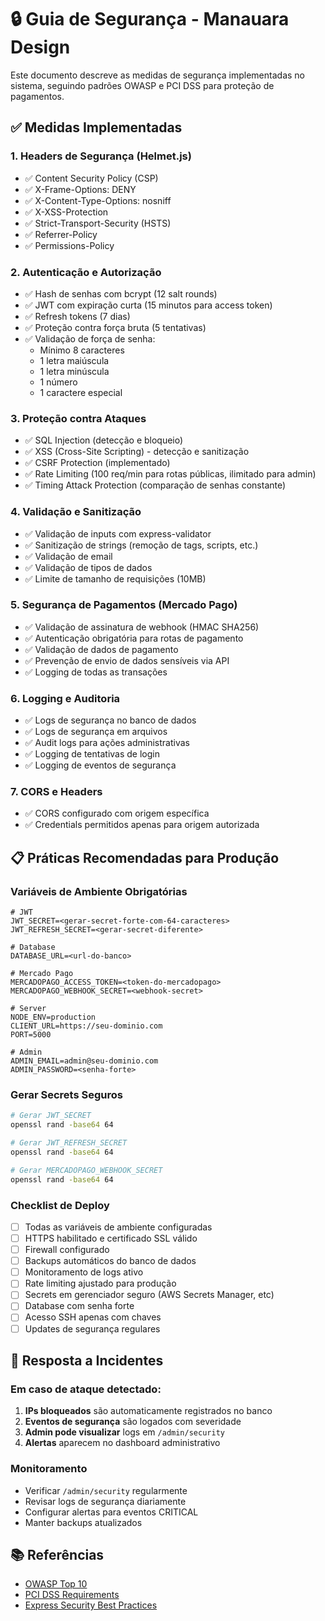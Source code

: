 # 🔒 Guia de Segurança - Manauara Design

Este documento descreve as medidas de segurança implementadas no sistema, seguindo padrões OWASP e PCI DSS para proteção de pagamentos.

## ✅ Medidas Implementadas

### 1. **Headers de Segurança (Helmet.js)**
- ✅ Content Security Policy (CSP)
- ✅ X-Frame-Options: DENY
- ✅ X-Content-Type-Options: nosniff
- ✅ X-XSS-Protection
- ✅ Strict-Transport-Security (HSTS)
- ✅ Referrer-Policy
- ✅ Permissions-Policy

### 2. **Autenticação e Autorização**
- ✅ Hash de senhas com bcrypt (12 salt rounds)
- ✅ JWT com expiração curta (15 minutos para access token)
- ✅ Refresh tokens (7 dias)
- ✅ Proteção contra força bruta (5 tentativas)
- ✅ Validação de força de senha:
  - Mínimo 8 caracteres
  - 1 letra maiúscula
  - 1 letra minúscula
  - 1 número
  - 1 caractere especial

### 3. **Proteção contra Ataques**
- ✅ SQL Injection (detecção e bloqueio)
- ✅ XSS (Cross-Site Scripting) - detecção e sanitização
- ✅ CSRF Protection (implementado)
- ✅ Rate Limiting (100 req/min para rotas públicas, ilimitado para admin)
- ✅ Timing Attack Protection (comparação de senhas constante)

### 4. **Validação e Sanitização**
- ✅ Validação de inputs com express-validator
- ✅ Sanitização de strings (remoção de tags, scripts, etc.)
- ✅ Validação de email
- ✅ Validação de tipos de dados
- ✅ Limite de tamanho de requisições (10MB)

### 5. **Segurança de Pagamentos (Mercado Pago)**
- ✅ Validação de assinatura de webhook (HMAC SHA256)
- ✅ Autenticação obrigatória para rotas de pagamento
- ✅ Validação de dados de pagamento
- ✅ Prevenção de envio de dados sensíveis via API
- ✅ Logging de todas as transações

### 6. **Logging e Auditoria**
- ✅ Logs de segurança no banco de dados
- ✅ Logs de segurança em arquivos
- ✅ Audit logs para ações administrativas
- ✅ Logging de tentativas de login
- ✅ Logging de eventos de segurança

### 7. **CORS e Headers**
- ✅ CORS configurado com origem específica
- ✅ Credentials permitidos apenas para origem autorizada

## 📋 Práticas Recomendadas para Produção

### Variáveis de Ambiente Obrigatórias

```env
# JWT
JWT_SECRET=<gerar-secret-forte-com-64-caracteres>
JWT_REFRESH_SECRET=<gerar-secret-diferente>

# Database
DATABASE_URL=<url-do-banco>

# Mercado Pago
MERCADOPAGO_ACCESS_TOKEN=<token-do-mercadopago>
MERCADOPAGO_WEBHOOK_SECRET=<webhook-secret>

# Server
NODE_ENV=production
CLIENT_URL=https://seu-dominio.com
PORT=5000

# Admin
ADMIN_EMAIL=admin@seu-dominio.com
ADMIN_PASSWORD=<senha-forte>
```

### Gerar Secrets Seguros

```bash
# Gerar JWT_SECRET
openssl rand -base64 64

# Gerar JWT_REFRESH_SECRET
openssl rand -base64 64

# Gerar MERCADOPAGO_WEBHOOK_SECRET
openssl rand -base64 64
```

### Checklist de Deploy

- [ ] Todas as variáveis de ambiente configuradas
- [ ] HTTPS habilitado e certificado SSL válido
- [ ] Firewall configurado
- [ ] Backups automáticos do banco de dados
- [ ] Monitoramento de logs ativo
- [ ] Rate limiting ajustado para produção
- [ ] Secrets em gerenciador seguro (AWS Secrets Manager, etc)
- [ ] Database com senha forte
- [ ] Acesso SSH apenas com chaves
- [ ] Updates de segurança regulares

## 🚨 Resposta a Incidentes

### Em caso de ataque detectado:

1. **IPs bloqueados** são automaticamente registrados no banco
2. **Eventos de segurança** são logados com severidade
3. **Admin pode visualizar** logs em `/admin/security`
4. **Alertas** aparecem no dashboard administrativo

### Monitoramento

- Verificar `/admin/security` regularmente
- Revisar logs de segurança diariamente
- Configurar alertas para eventos CRITICAL
- Manter backups atualizados

## 📚 Referências

- [OWASP Top 10](https://owasp.org/www-project-top-ten/)
- [PCI DSS Requirements](https://www.pcisecuritystandards.org/)
- [Express Security Best Practices](https://expressjs.com/en/advanced/best-practice-security.html)

